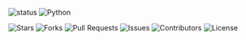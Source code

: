 
![status](https://img.shields.io/badge/status-updating-brightgreen)
![Python](https://img.shields.io/badge/Python-Intermediate-blue?style=flat&logo=python)
<!-- Repository Stats -->
![Stars](https://img.shields.io/github/stars/yourusername/your-repo?style=flat&logo=github&logoColor=white&label=Stars&labelColor=181717&color=E3B341)
![Forks](https://img.shields.io/github/forks/yourusername/your-repo?style=flat&logo=github&logoColor=white&label=Forks&labelColor=181717&color=238636)
![Pull Requests](https://img.shields.io/github/issues-pr/yourusername/your-repo?style=flat&logo=github&logoColor=white&label=PRs&labelColor=181717&color=8957e5)
![Issues](https://img.shields.io/github/issues/yourusername/your-repo?style=flat&logo=github&logoColor=white&label=Issues&labelColor=181717&color=dd4b39)
![Contributors](https://img.shields.io/github/contributors/yourusername/your-repo?style=flat&logo=github&logoColor=white&label=Contributors&labelColor=181717&color=238636)
![License](https://img.shields.io/github/license/yourusername/your-repo?style=flat&logo=github&logoColor=white&label=License&labelColor=181717&color=2188ff)
<!--
**ananyadas2607/ananyadas2607** is a ✨ _special_ ✨ repository because its `README.md` (this file) appears on your GitHub profile.

Here are some ideas to get you started:

- 🔭 I’m currently working on ...
- 🌱 I’m currently learning ...
- 👯 I’m looking to collaborate on ...
- 🤔 I’m looking for help with ...
- 💬 Ask me about ...
- 📫 How to reach me: ...
- 😄 Pronouns: ...
- ⚡ Fun fact: ...
-->

